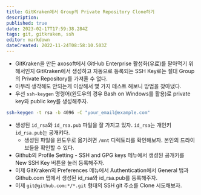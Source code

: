 ```yaml
---
title: GitKraken에서 Group의 Private Repository Clone하기
description: 
published: true
date: 2023-02-17T17:59:38.284Z
tags: git, gitkraken, ssh
editor: markdown
dateCreated: 2022-11-24T08:58:10.503Z
---
```


- GitKraken을 만든 axosoft에서 GitHub Enterprise 활성화(유료)를 팔아먹기 위해서인지 GitKraken에서 생성하고 자동으로 등록되는 SSH Key로는 절대 Group의 Private Repository를 가져올 수 없다.
- 아무리 생각해도 안되는게 이상해서 몇 가지 테스트 해보니 방법을 찾아냈다.
- 우선 `ssh-keygen` 명령어(윈도우의 경우 Bash on Windows를 활용)로 private key와 public key를 생성해주자.
```bash
ssh-keygen -t rsa -b 4096 -C "your_email@example.com"
```
- 생성된 `id_rsa`와 `id_rsa.pub` 파일을 잘 가지고 있자. `id_rsa`는 개인키 `id_rsa.pub`는 공개키다.
  - 생성된 파일을 윈도우로 옮기려면 `/mnt` 디렉토리를 확인해보자. 본인의 드라이브들을 확인할 수 있다.
- Github의 Profile Setting - SSH and GPG keys 메뉴에서 생성된 공개키를 New SSH Key 버튼을 눌러 등록해주자.
- 이제 GitKraken의 Preferences 메뉴에서 Authentication에서 General 탭과 Github.com 탭에서 생성된 id_rsa와 id_rsa.pub를 등록해주자.
- 이제 `git@github.com:*/*.git` 형태의 SSH git 주소를 Clone 시도해보자.
